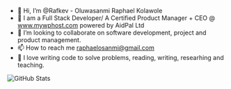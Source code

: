 - 👋 Hi, I’m @Rafkev - Oluwasanmi Raphael Kolawole
- 🌱 I am a Full Stack Developer/ A Certified Product Manager + CEO @ www.mywphost.com powered by AidPal Ltd 
- 💞️ I’m looking to collaborate on software development, project and product management.
- 📫 How to reach me raphaelosanmi@gmail.com
- 👀 I love writing code to solve problems, reading, writing, researhing and teaching.

![GitHub Stats](https://github-readme-stats.vercel.app/api?username=Rafkev&theme=radical)


<!---
Rafkev/Rafkev is a ✨ special ✨ repository because its `README.md` (this file) appears on your GitHub profile.
You can click the Preview link to take a look at your changes.
--->
